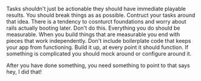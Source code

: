 Tasks shouldn't just be actionable they should have immediate playable results. You should break things as as possible.
Contruct your tasks around that idea. There is a tendency to cosnturct foundations and worry about rails actually booting later. Don't do this. Everything you do should be measurable. When you build things that are measurable you end with pieces that work independently. Don't include boilerplate code that keeps your app from functioning. Build it up, at every point it should function. If something is complicated you should mock around or configure around it.

After you have done something, you need something to point to that says hey, I did that!